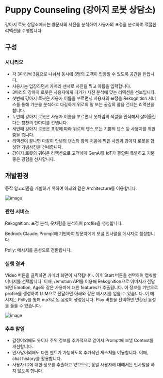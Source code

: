 # Puppy Counseling (강아지 로봇 상담소)

강아지 로봇 상담소에서는 방문자의 사진을 분석하여 사용자의 표정을 분석하여 적절한 리엑션을 수행합니다. 

## 구성

### 시나리오

- 각 3마리씩 3팀으로 나눠서 동시에 3명의 고객이 입장할 수 있도록 공간을 만듭니다.
- 사용자는 입장하면서 카메라 센서로 사진을 찍고 이름을 입력합니다. 
- 3마리의 강아지 로봇은 사용자에게 다가가 사진 분석에 맞는 리액션을 선보입니다.
- 첫번째 강아지 로봇은 사용자 이름을 부르면서 사용자의 표정을 Rekognition 서비스를 통해 기분을 분석하고 다정하게 위로의 말 또는 공감의 말을 건네는 리액션을 합니다. 
- 두번째 강아지 로봇은 사용자 이름을 부르면서 옷차림의 색깔을 인식해서 잘어울린다는 칭찬의 한마디를 건넵니다.
- 세번째 강아지 로봇은 표정에 따라 위로의 댄스 또는 기쁨의 댄스 등 사용자를 위한 춤을 춥니다.
- 리액션이 끝나면 다같이 안녕의 댄스와 함께 처음에 찍은 사진과 강아지 로봇을 합성한 기념사진을 건네줍니다.
- 강아지 로봇의 귀여운 리액션으로 고객에게 GenAI와 IoT가 결합된 특별하고 기분좋은 경험을 선사합니다.

## 개발환경

동작 알고리즘을 개발하기 위하여 아래와 같은 Architecture를 이용합니다. 

![image](https://github.com/kyopark2014/puppy-counseling/assets/52392004/2328599d-00b5-48ab-af89-41cfb82330bf)


### 관련 서비스

Rekognition: 표졍 분석, 옷차림을 분석하여 profile을 생성합니다.

Bedrock Claude: Prompt에 기반하여 방문자에게 보낼 인사말을 메시지로 생성합니다.

Polly: 메시지를 음성으로 전환합니다.

### 실행 결과

Video 버튼을 클릭하면 카메라 화면이 시작됩니다. 이후 Start 버튼을 선택하여 캡춰할 이미지를 선택합니다. 이때, /emotion API를 이용해 Rekognition으로 이미지가 전달되면 Emotion, Age와 같은 사용자에 대한 features가 추출됩니다. 이 정보를 기반으로 profile을 생성하여 LLM으로 전달하면 아래와 같은 메시지를 얻을 수 있습니다. 이 메시지는 Polly를 통해 mp3로 된 음성이 생성됩니다. Play 버튼을 선택하면 변환된 음성을 들을 수 있습니다. 

![image](https://github.com/kyopark2014/puppy-counseling/assets/52392004/bc9c882f-8559-4974-8e2c-2bcf37ac8c5f)

### 추후 할일

- 감정이외에도 옷이나 주위 정보를 추가적으로 얻어서 Prompt에 보낼 Context를 개선합니다.
- 인사말이외에도 다른 멘트가 가능하도록 추가적인 제스처를 이용합니다. 이때, chat history를 활용합니다.
- 사용자 ID에 대한 정보를 추출하고 있으므로, 동일 사용자에 대해서는 인사말을 하지 않도록 합니다. 

